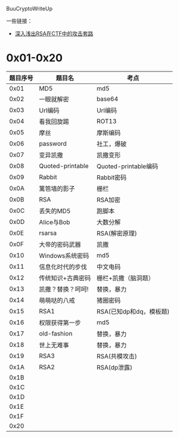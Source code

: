  BuuCryptoWriteUp

一些链接：

-   [深入浅出RSA在CTF中的攻击套路](https://xz.aliyun.com/t/6459)

# 0x01-0x20

| 题目序号 | 题目名            | 考点                    |
| -------- | ----------------- | ----------------------- |
| 0x01     | MD5               | md5                     |
| 0x02     | 一眼就解密        | base64                  |
| 0x03     | Url编码           | Url编码                 |
| 0x04     | 看我回旋踢        | ROT13                   |
| 0x05     | 摩丝              | 摩斯编码                |
| 0x06     | password          | 社工，爆破              |
| 0x07     | 变异凯撒          | 凯撒变形                |
| 0x08     | Quoted-printable  | Quoted-printable编码    |
| 0x09     | Rabbit            | Rabbit密码              |
| 0x0A     | 篱笆墙的影子      | 栅栏                    |
| 0x0B     | RSA               | RSA加密                 |
| 0x0C     | 丢失的MD5         | 跑脚本                  |
| 0x0D     | Alice与Bob        | 大数分解                |
| 0x0E     | rsarsa            | RSA(解密原理)           |
| 0x0F     | 大帝的密码武器    | 凯撒                    |
| 0x10     | Windows系统密码   | md5                     |
| 0x11     | 信息化时代的步伐  | 中文电码                |
| 0x12     | 传统知识+古典密码 | 栅栏+凯撒（脑洞题）     |
| 0x13     | 凯撒？替换？呵呵! | 替换，暴力              |
| 0x14     | 萌萌哒的八戒      | 猪圈密码                |
| 0x15     | RSA1              | RSA(已知dp和dq，模板题) |
| 0x16     | 权限获得第一步    | md5                     |
| 0x17     | old-fashion       | 替换，暴力              |
| 0x18     | 世上无难事        | 替换，暴力              |
| 0x19     | RSA3              | RSA(共模攻击)           |
| 0x1A     | RSA2              | RSA(dp泄露)             |
| 0x1B     |                   |                         |
| 0x1C     |                   |                         |
| 0x1D     |                   |                         |
| 0x1E     |                   |                         |
| 0x1F     |                   |                         |
| 0x20     |                   |                         |

